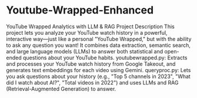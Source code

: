 # Youtube-Wrapped-Enhanced
YouTube Wrapped Analytics with LLM & RAG
Project Description
This project lets you analyze your YouTube watch history in a powerful, interactive way—just like a personal "YouTube Wrapped," but with the ability to ask any question you want!
It combines data extraction, semantic search, and large language models (LLMs) to answer both statistical and open-ended questions about your YouTube habits.
youtubewrapped.py: Extracts and processes your YouTube watch history from Google Takeout, and generates text embeddings for each video using Gemini.
queryproc.py: Lets you ask questions about your history (e.g., "Top 5 channels in 2023", "What did I watch about AI?", "Total videos in 2022") and uses LLMs and RAG (Retrieval-Augmented Generation) to answer.
